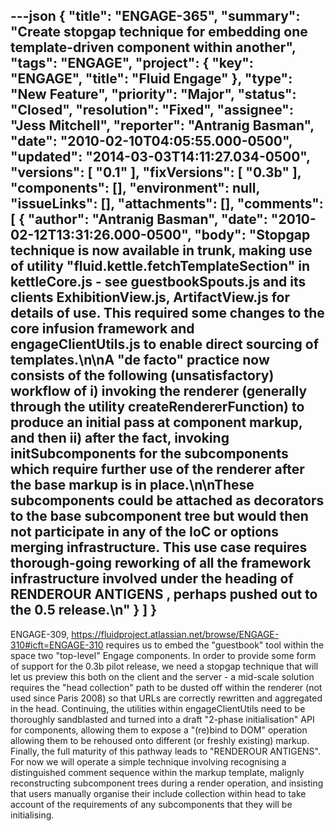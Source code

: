 ---json
{
  "title": "ENGAGE-365",
  "summary": "Create stopgap technique for embedding one template-driven component within another",
  "tags": "ENGAGE",
  "project": {
    "key": "ENGAGE",
    "title": "Fluid Engage"
  },
  "type": "New Feature",
  "priority": "Major",
  "status": "Closed",
  "resolution": "Fixed",
  "assignee": "Jess Mitchell",
  "reporter": "Antranig Basman",
  "date": "2010-02-10T04:05:55.000-0500",
  "updated": "2014-03-03T14:11:27.034-0500",
  "versions": [
    "0.1"
  ],
  "fixVersions": [
    "0.3b"
  ],
  "components": [],
  "environment": null,
  "issueLinks": [],
  "attachments": [],
  "comments": [
    {
      "author": "Antranig Basman",
      "date": "2010-02-12T13:31:26.000-0500",
      "body": "Stopgap technique is now available in trunk, making use of utility \"fluid.kettle.fetchTemplateSection\" in kettleCore.js - see guestbookSpouts.js and its clients ExhibitionView.js, ArtifactView.js for details of use. This required some changes to the core infusion framework and engageClientUtils.js to enable direct sourcing of templates.\n\nA \"de facto\" practice now consists of the following (unsatisfactory) workflow of i) invoking the renderer (generally through the utility createRendererFunction) to produce an initial pass at component markup, and then ii) after the fact, invoking initSubcomponents for the subcomponents which require further use of the renderer after the base markup is in place.\n\nThese subcomponents **could** be attached as decorators to the base subcomponent tree but would then not participate in any of the IoC or options merging infrastructure. This use case requires thorough-going reworking of all the framework infrastructure involved under the heading of RENDEROUR ANTIGENS , perhaps pushed out to the 0.5 release.\n"
    }
  ]
}
---
ENGAGE-309, <https://fluidproject.atlassian.net/browse/ENGAGE-310#icft=ENGAGE-310> requires us to embed the "guestbook" tool within the space two "top-level" Engage components. In order to provide some form of support for the 0.3b pilot release, we need a stopgap technique that will let us preview this both on the client and the server - a mid-scale solution requires the "head collection" path to be dusted off within the renderer (not used since Paris 2008) so that URLs are correctly rewritten and aggregated in the head. Continuing, the utilities within engageClientUtils need to be thoroughly sandblasted and turned into a draft "2-phase initialisation" API for components, allowing them to expose a "(re)bind to DOM" operation allowing them to be rehoused onto different (or freshly existing) markup. Finally, the full maturity of this pathway leads to "RENDEROUR ANTIGENS".\
For now we will operate a simple technique involving recognising a distinguished comment sequence within the markup template, malignly reconstructing subcomponent trees during a render operation, and insisting that users manually organise their include collection within head to take account of the requirements of any subcomponents that they will be initialising.

        